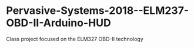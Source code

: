 # Pervasive-Systems-2018--ELM237-OBD-II-Arduino-HUD
Class project focused on the ELM327 OBD-II technology
